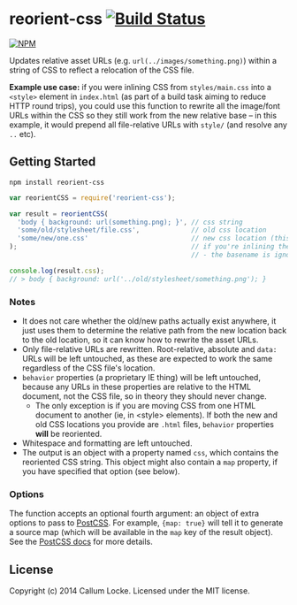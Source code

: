# reorient-css [![Build Status](https://secure.travis-ci.org/callumlocke/reorient-css.png?branch=master)](http://travis-ci.org/callumlocke/reorient-css)

[![NPM](https://nodei.co/npm/reorient-css.png?downloads=true&stars=true)](https://www.npmjs.org/package/reorient-css)


Updates relative asset URLs (e.g. `url(../images/something.png)`) within a string of CSS to reflect a relocation of the CSS file.

**Example use case:** if you were inlining CSS from `styles/main.css` into a `<style>` element in `index.html` (as part of a build task aiming to reduce HTTP round trips), you could use this function to rewrite all the image/font URLs within the CSS so they still work from the new relative base – in this example, it would prepend all file-relative URLs with `style/` (and resolve any `..` etc).


## Getting Started

`npm install reorient-css`

```javascript
var reorientCSS = require('reorient-css');

var result = reorientCSS(
  'body { background: url(something.png); }', // css string
  'some/old/stylesheet/file.css',             // old css location
  'some/new/one.css'                          // new css location (this could even be an .html file,
);                                            // if you're inlining the CSS into a <style> element
                                              // - the basename is ignored anyway)

console.log(result.css);
// > body { background: url('../old/stylesheet/something.png'); }
```

### Notes

- It does not care whether the old/new paths actually exist anywhere, it just uses them to determine the relative path from the new location back to the old location, so it can know how to rewrite the asset URLs.
- Only file-relative URLs are rewritten. Root-relative, absolute and `data:` URLs will be left untouched, as these are expected to work the same regardless of the CSS file's location.
- `behavior` properties (a proprietary IE thing) will be left untouched, because any URLs in these properties are relative to the HTML document, not the CSS file, so in theory they should never change.
  - The only exception is if you are moving CSS from one HTML document to another (ie, in &lt;style&gt; elements). If both the new and old CSS locations you provide are `.html` files, `behavior` properties **will** be reoriented.
- Whitespace and formatting are left untouched.
- The output is an object with a property named `css`, which contains the reoriented CSS string. This object might also contain a `map` property, if you have specified that option (see below).


### Options

The function accepts an optional fourth argument: an object of extra options to pass to [PostCSS](https://github.com/ai/postcss). For example, `{map: true}` will tell it to generate a source map (which will be available in the `map` key of the result object). See the [PostCSS docs](https://github.com/ai/postcss#source-map-1) for more details.


## License
Copyright (c) 2014 Callum Locke. Licensed under the MIT license.
